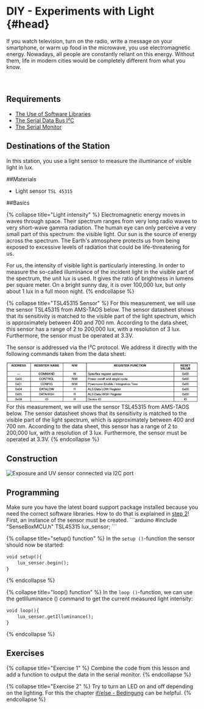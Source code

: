 # DIY - Experiments with Light {#head}

<div class="description">If you watch television, turn on the radio, write a message on your smartphone, or warm up food in the microwave, you use electromagnetic energy. Nowadays, all people are constantly reliant on this energy. Without them, life in modern cities would be completely different from what you know.</div>
<div class="line">
    <br>
    <br>
</div>



## Requirements
- [The Use of Software Libraries](../../erste-schritte/board-support-packages-installieren.md)
- [The Serial Data Bus I²C](../../grundlagen/serielle_datenbus.md)
- [The Serial Monitor](../../grundlagen/der_serielle_monitor.md)

## Destinations of the Station
In this station, you use a light sensor to measure the illuminance of visible light in lux.

##Materials
- Light sensor `TSL 45315`

##Basics

{% collapse title="Light intensity" %}
Electromagnetic energy moves in waves through space. Their spectrum ranges from very long radio waves to very short-wave gamma radiation. The human eye can only perceive a very small part of this spectrum: the visible light. Our sun is the source of energy across the spectrum. The Earth's atmosphere protects us from being exposed to excessive levels of radiation that could be life-threatening for us.

For us, the intensity of visible light is particularly interesting. In order to measure the so-called illuminance of the incident light in the visible part of the spectrum, the unit lux is used. It gives the ratio of brightness in lumens per square meter. On a bright sunny day, it is over 100,000 lux, but only about 1 lux in a full moon night.
{% endcollapse %}

{% collapse title="TSL45315 Sensor" %}
For this measurement, we will use the sensor TSL45315 from AMS-TAOS below. The sensor datasheet shows that its sensitivity is matched to the visible part of the light spectrum, which is approximately between 400 and 700 nm. According to the data sheet, this sensor has a range of 2 to 200,000 lux, with a resolution of 3 lux. Furthermore, the sensor must be operated at 3.3V.

The sensor is addressed via the I²C protocol. We address it directly with the following commands taken from the data sheet:


![](https://github.com/sensebox/resources/raw/master/gitbook_pictures/diy-station/Grundlagen_Station_6.png)
For this measurement, we will use the sensor TSL45315 from AMS-TAOS below. The sensor datasheet shows that its sensitivity is matched to the visible part of the light spectrum, which is approximately between 400 and 700 nm. According to the data sheet, this sensor has a range of 2 to 200,000 lux, with a resolution of 3 lux. Furthermore, the sensor must be operated at 3.3V.
{% endcollapse %}

## Construction

![Exposure and UV sensor connected via I2C port](https://github.com/sensebox/resources/raw/master/gitbook_pictures/diy-station/wired_lux.jpg)

## Programming
<div class="box_warning">
    <i class="fa fa-info fa-fw" aria-hidden="true" style="color: #42acf3;"></i>
     Make sure you have the latest board support package installed because you need the correct software libraries. How to do that is explained in  <a href ="../erste-schritte/board-support-packages-installieren.md">step 2</a>!
</div>
First, an instance of the sensor must be created.
```arduino
#include "SenseBoxMCU.h"
TSL45315 lux_sensor;
```

{% collapse title="setup() function" %}
In the `setup ()`-function the sensor should now be started:
```arduino
void setup(){
    lux_sensor.begin();
}
```

{% endcollapse %}

{% collapse title="loop() function" %}
In the `loop ()`-function, we can use the getIlluminance () command to get the current measured light intensity:

```arduino
void loop(){
    lux_sensor.getIlluminance();
}
```
{% endcollapse %}

## Exercises

{% collapse title="Exercise 1" %}
Combine the code from this lesson and add a function to output the data in the serial monitor.
{% endcollapse %}

{% collapse title="Exercise 2" %}
Try to turn an LED on and off depending on the lighting. For this the chapter [if/else - Bedingung](/../../grundlagen/if_else_bedingung.md) can be helpful.
{% endcollapse %}
